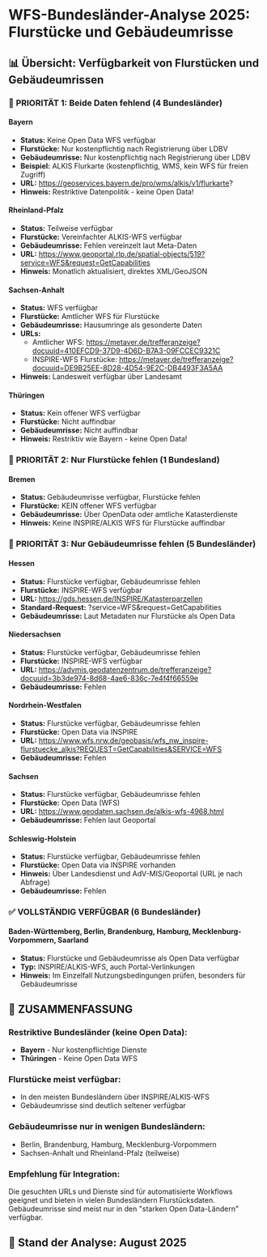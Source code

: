 # WFS-Bundesländer-Analyse 2025: Flurstücke und Gebäudeumrisse

## 📊 Übersicht: Verfügbarkeit von Flurstücken und Gebäudeumrissen

### 🚫 **PRIORITÄT 1: Beide Daten fehlend (4 Bundesländer)**

#### Bayern
- **Status:** Keine Open Data WFS verfügbar
- **Flurstücke:** Nur kostenpflichtig nach Registrierung über LDBV
- **Gebäudeumrisse:** Nur kostenpflichtig nach Registrierung über LDBV
- **Beispiel:** ALKIS Flurkarte (kostenpflichtig, WMS, kein WFS für freien Zugriff)
- **URL:** https://geoservices.bayern.de/pro/wms/alkis/v1/flurkarte?
- **Hinweis:** Restriktive Datenpolitik - keine Open Data!

#### Rheinland-Pfalz
- **Status:** Teilweise verfügbar
- **Flurstücke:** Vereinfachter ALKIS-WFS verfügbar
- **Gebäudeumrisse:** Fehlen vereinzelt laut Meta-Daten
- **URL:** https://www.geoportal.rlp.de/spatial-objects/519?service=WFS&request=GetCapabilities
- **Hinweis:** Monatlich aktualisiert, direktes XML/GeoJSON

#### Sachsen-Anhalt
- **Status:** WFS verfügbar
- **Flurstücke:** Amtlicher WFS für Flurstücke
- **Gebäudeumrisse:** Hausumringe als gesonderte Daten
- **URLs:**
  - Amtlicher WFS: https://metaver.de/trefferanzeige?docuuid=410EFCD9-37D9-4D6D-B7A3-09FCCEC9321C
  - INSPIRE-WFS Flurstücke: https://metaver.de/trefferanzeige?docuuid=DE9B25EE-8D28-4D54-9E2C-DB4493F3A5AA
- **Hinweis:** Landesweit verfügbar über Landesamt

#### Thüringen
- **Status:** Kein offener WFS verfügbar
- **Flurstücke:** Nicht auffindbar
- **Gebäudeumrisse:** Nicht auffindbar
- **Hinweis:** Restriktiv wie Bayern - keine Open Data!

### 🚫 **PRIORITÄT 2: Nur Flurstücke fehlen (1 Bundesland)**

#### Bremen
- **Status:** Gebäudeumrisse verfügbar, Flurstücke fehlen
- **Flurstücke:** KEIN offener WFS verfügbar
- **Gebäudeumrisse:** Über OpenData oder amtliche Katasterdienste
- **Hinweis:** Keine INSPIRE/ALKIS WFS für Flurstücke auffindbar

### 🚫 **PRIORITÄT 3: Nur Gebäudeumrisse fehlen (5 Bundesländer)**

#### Hessen
- **Status:** Flurstücke verfügbar, Gebäudeumrisse fehlen
- **Flurstücke:** INSPIRE-WFS verfügbar
- **URL:** https://gds.hessen.de/INSPIRE/Katasterparzellen
- **Standard-Request:** ?service=WFS&request=GetCapabilities
- **Gebäudeumrisse:** Laut Metadaten nur Flurstücke als Open Data

#### Niedersachsen
- **Status:** Flurstücke verfügbar, Gebäudeumrisse fehlen
- **Flurstücke:** INSPIRE-WFS verfügbar
- **URL:** https://advmis.geodatenzentrum.de/trefferanzeige?docuuid=3b3de974-8d68-4ae6-836c-7e4f4f66559e
- **Gebäudeumrisse:** Fehlen

#### Nordrhein-Westfalen
- **Status:** Flurstücke verfügbar, Gebäudeumrisse fehlen
- **Flurstücke:** Open Data via INSPIRE
- **URL:** https://www.wfs.nrw.de/geobasis/wfs_nw_inspire-flurstuecke_alkis?REQUEST=GetCapabilities&SERVICE=WFS
- **Gebäudeumrisse:** Fehlen

#### Sachsen
- **Status:** Flurstücke verfügbar, Gebäudeumrisse fehlen
- **Flurstücke:** Open Data (WFS)
- **URL:** https://www.geodaten.sachsen.de/alkis-wfs-4968.html
- **Gebäudeumrisse:** Fehlen laut Geoportal

#### Schleswig-Holstein
- **Status:** Flurstücke verfügbar, Gebäudeumrisse fehlen
- **Flurstücke:** Open Data via INSPIRE vorhanden
- **Hinweis:** Über Landesdienst und AdV-MIS/Geoportal (URL je nach Abfrage)
- **Gebäudeumrisse:** Fehlen

### ✅ **VOLLSTÄNDIG VERFÜGBAR (6 Bundesländer)**

#### Baden-Württemberg, Berlin, Brandenburg, Hamburg, Mecklenburg-Vorpommern, Saarland
- **Status:** Flurstücke und Gebäudeumrisse als Open Data verfügbar
- **Typ:** INSPIRE/ALKIS-WFS, auch Portal-Verlinkungen
- **Hinweis:** Im Einzelfall Nutzungsbedingungen prüfen, besonders für Gebäudeumrisse

## 🎯 **ZUSAMMENFASSUNG**

### **Restriktive Bundesländer (keine Open Data):**
- **Bayern** - Nur kostenpflichtige Dienste
- **Thüringen** - Keine Open Data WFS

### **Flurstücke meist verfügbar:**
- In den meisten Bundesländern über INSPIRE/ALKIS-WFS
- Gebäudeumrisse sind deutlich seltener verfügbar

### **Gebäudeumrisse nur in wenigen Bundesländern:**
- Berlin, Brandenburg, Hamburg, Mecklenburg-Vorpommern
- Sachsen-Anhalt und Rheinland-Pfalz (teilweise)

### **Empfehlung für Integration:**
Die gesuchten URLs und Dienste sind für automatisierte Workflows geeignet und bieten in vielen Bundesländern Flurstücksdaten. Gebäudeumrisse sind meist nur in den "starken Open Data-Ländern" verfügbar.

## 📅 **Stand der Analyse: August 2025**
